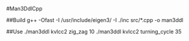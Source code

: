 #Man3DdlCpp

##Build
g++ -Ofast -I /usr/include/eigen3/ -I ./inc src/*.cpp -o man3ddl

##Use
./man3ddl kvlcc2 zig_zag 10
./man3ddl kvlcc2 turning_cycle 35